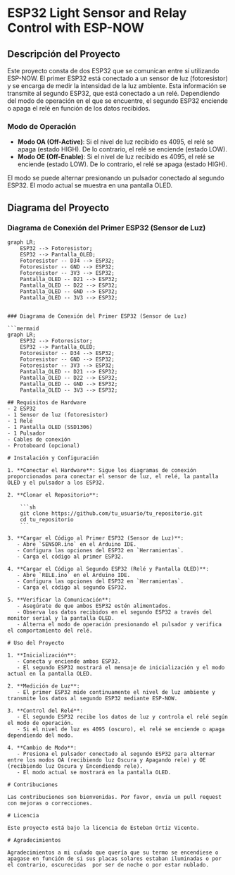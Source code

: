 # ESP32 Light Sensor and Relay Control with ESP-NOW

## Descripción del Proyecto

Este proyecto consta de dos ESP32 que se comunican entre sí utilizando ESP-NOW. El primer ESP32 está conectado a un sensor de luz (fotoresistor) y se encarga de medir la intensidad de la luz ambiente. Esta información se transmite al segundo ESP32, que está conectado a un relé. Dependiendo del modo de operación en el que se encuentre, el segundo ESP32 enciende o apaga el relé en función de los datos recibidos.

### Modo de Operación

- **Modo OA (Off-Active)**: Si el nivel de luz recibido es 4095, el relé se apaga (estado HIGH). De lo contrario, el relé se enciende (estado LOW).
- **Modo OE (Off-Enable)**: Si el nivel de luz recibido es 4095, el relé se enciende (estado LOW). De lo contrario, el relé se apaga (estado HIGH).

El modo se puede alternar presionando un pulsador conectado al segundo ESP32. El modo actual se muestra en una pantalla OLED.

## Diagrama del Proyecto

### Diagrama de Conexión del Primer ESP32 (Sensor de Luz)

```mermaid
graph LR;
    ESP32 --> Fotoresistor;
    ESP32 --> Pantalla_OLED;
    Fotoresistor -- D34 --> ESP32;
    Fotoresistor -- GND --> ESP32;
    Fotoresistor -- 3V3 --> ESP32;
    Pantalla_OLED -- D21 --> ESP32;
    Pantalla_OLED -- D22 --> ESP32;
    Pantalla_OLED -- GND --> ESP32;
    Pantalla_OLED -- 3V3 --> ESP32;


### Diagrama de Conexión del Primer ESP32 (Sensor de Luz)

```mermaid
graph LR;
    ESP32 --> Fotoresistor;
    ESP32 --> Pantalla_OLED;
    Fotoresistor -- D34 --> ESP32;
    Fotoresistor -- GND --> ESP32;
    Fotoresistor -- 3V3 --> ESP32;
    Pantalla_OLED -- D21 --> ESP32;
    Pantalla_OLED -- D22 --> ESP32;
    Pantalla_OLED -- GND --> ESP32;
    Pantalla_OLED -- 3V3 --> ESP32;

## Requisitos de Hardware
- 2 ESP32
- 1 Sensor de luz (fotoresistor)
- 1 Relé
- 1 Pantalla OLED (SSD1306)
- 1 Pulsador
- Cables de conexión
- Protoboard (opcional)

# Instalación y Configuración

1. **Conectar el Hardware**: Sigue los diagramas de conexión proporcionados para conectar el sensor de luz, el relé, la pantalla OLED y el pulsador a los ESP32.
   
2. **Clonar el Repositorio**:

    ```sh
    git clone https://github.com/tu_usuario/tu_repositorio.git
    cd tu_repositorio
    ```

3. **Cargar el Código al Primer ESP32 (Sensor de Luz)**:
   - Abre `SENSOR.ino` en el Arduino IDE.
   - Configura las opciones del ESP32 en `Herramientas`.
   - Carga el código al primer ESP32.

4. **Cargar el Código al Segundo ESP32 (Relé y Pantalla OLED)**:
   - Abre `RELE.ino` en el Arduino IDE.
   - Configura las opciones del ESP32 en `Herramientas`.
   - Carga el código al segundo ESP32.

5. **Verificar la Comunicación**:
   - Asegúrate de que ambos ESP32 estén alimentados.
   - Observa los datos recibidos en el segundo ESP32 a través del monitor serial y la pantalla OLED.
   - Alterna el modo de operación presionando el pulsador y verifica el comportamiento del relé.

# Uso del Proyecto

1. **Inicialización**:
   - Conecta y enciende ambos ESP32.
   - El segundo ESP32 mostrará el mensaje de inicialización y el modo actual en la pantalla OLED.

2. **Medición de Luz**:
   - El primer ESP32 mide continuamente el nivel de luz ambiente y transmite los datos al segundo ESP32 mediante ESP-NOW.

3. **Control del Relé**:
   - El segundo ESP32 recibe los datos de luz y controla el relé según el modo de operación.
   - Si el nivel de luz es 4095 (oscuro), el relé se enciende o apaga dependiendo del modo.

4. **Cambio de Modo**:
   - Presiona el pulsador conectado al segundo ESP32 para alternar entre los modos OA (recibiendo luz Oscura y Apagando rele) y OE (recibiendo luz Oscura y Encendiendo rele).
   - El modo actual se mostrará en la pantalla OLED.

# Contribuciones

Las contribuciones son bienvenidas. Por favor, envía un pull request con mejoras o correcciones.

# Licencia

Este proyecto está bajo la licencia de Esteban Ortiz Vicente. 

# Agradecimientos

Agradecimientos a mi cuñado que quería que su termo se encendiese o apagase en función de si sus placas solares estaban iluminadas o por el contrario, oscurecidas  por ser de noche o por estar nublado. 



